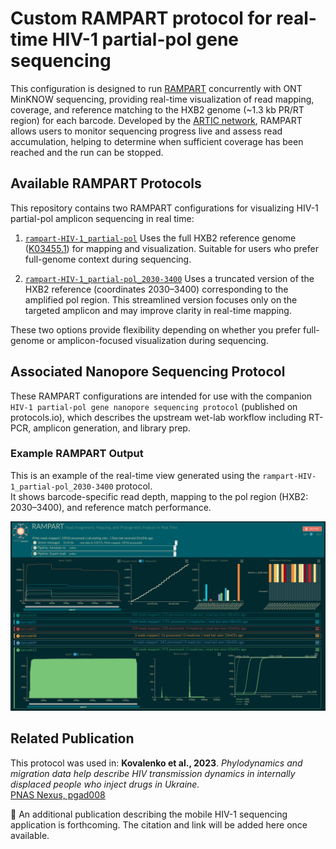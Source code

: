 # Custom RAMPART protocol for real-time HIV-1 partial-pol gene sequencing
This configuration is designed to run [RAMPART](https://github.com/artic-network/rampart?tab=readme-ov-file) concurrently with ONT MinKNOW sequencing, providing real-time visualization of read mapping, coverage, and reference matching to the HXB2 genome (~1.3 kb PR/RT region) for each barcode. Developed by the [ARTIC network](https://github.com/artic-network), RAMPART allows users to monitor sequencing progress live and assess read accumulation, helping to determine when sufficient coverage has been reached and the run can be stopped.

## Available RAMPART Protocols
This repository contains two RAMPART configurations for visualizing HIV-1 partial-pol amplicon sequencing in real time:

1. [`rampart-HIV-1_partial-pol`](./rampart-HIV-1_partial-pol) 
Uses the full HXB2 reference genome ([K03455.1](https://www.ncbi.nlm.nih.gov/nuccore/K03455.1)) for mapping and visualization. Suitable for users who prefer full-genome context during sequencing.

2. [`rampart-HIV-1_partial-pol_2030-3400`](./rampart-HIV-1_partial-pol_2030-3400) 
Uses a truncated version of the HXB2 reference (coordinates 2030–3400) corresponding to the amplified pol region. This streamlined version focuses only on the targeted amplicon and may improve clarity in real-time mapping.

These two options provide flexibility depending on whether you prefer full-genome or amplicon-focused visualization during sequencing.

## Associated Nanopore Sequencing Protocol
These RAMPART configurations are intended for use with the companion `HIV-1 partial-pol gene nanopore sequencing protocol` (published on protocols.io), which describes the upstream wet-lab workflow including RT-PCR, amplicon generation, and library prep.

### Example RAMPART Output
This is an example of the real-time view generated using the `rampart-HIV-1_partial-pol_2030-3400` protocol.  
It shows barcode-specific read depth, mapping to the pol region (HXB2: 2030–3400), and reference match performance.

![RAMPART Output](rampart_overview.png)

## Related Publication
This protocol was used in:
**Kovalenko et al., 2023**. *Phylodynamics and migration data help describe HIV transmission dynamics in internally displaced people who inject drugs in Ukraine.*  
[PNAS Nexus, pgad008](https://doi.org/10.1093/pnasnexus/pgad008)

📌 An additional publication describing the mobile HIV-1 sequencing application is forthcoming. The citation and link will be added here once available.
